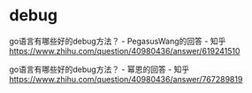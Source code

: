 # debug






go语言有哪些好的debug方法？ - PegasusWang的回答 - 知乎
https://www.zhihu.com/question/40980436/answer/619241510


go语言有哪些好的debug方法？ - 幂恩的回答 - 知乎
https://www.zhihu.com/question/40980436/answer/767289819






